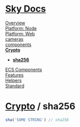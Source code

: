 <!--- This sha256 was auto-generated using "npx sky readme" --> 

# [Sky Docs](/README.md)

[Overview](..%2F..%2Fdocs%2Foverview%2FOverview.md)   
[Platform: Node](..%2F..%2F%40node%2FPlatform%3A%20Node.md)   
[Platform: Web](..%2F..%2F%40web%2FPlatform%3A%20Web.md)   
[cameras](..%2F..%2Fcameras%2Fcameras.md)   
[components](..%2F..%2Fcomponents%2Fcomponents.md)   
**[Crypto](..%2F..%2Fcrypto%2FCrypto.md)**   
* **[sha256](..%2F..%2Fcrypto%2Fsha256%2Fsha256.md)**
  
[ECS Components](..%2F..%2Fecs-components%2FECS%20Components.md)   
[Features](..%2F..%2Ffeatures%2FFeatures.md)   
[Helpers](..%2F..%2Fhelpers%2FHelpers.md)   
[Standard](..%2F..%2Fstandard%2FStandard.md)   

# [Crypto](..%2F..%2Fcrypto%2FCrypto.md) / sha256

```typescript
sha('SOME STRING') // sha256

```
